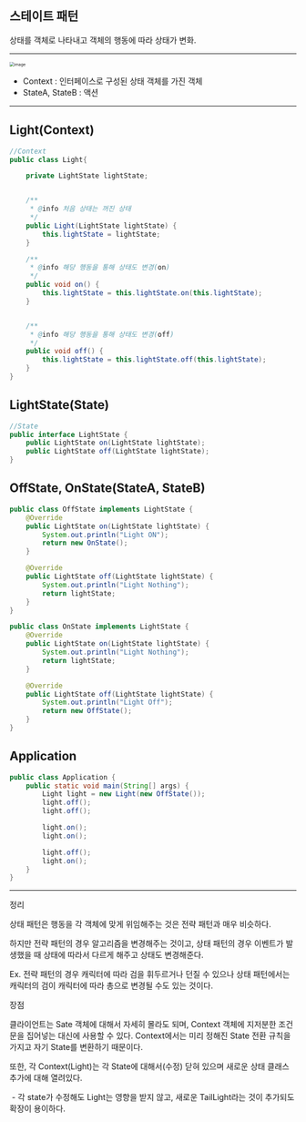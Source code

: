 ## 스테이트 패턴

상태를 객체로 나타내고 객체의 행동에 따라 상태가 변화.

---

<img src="https://user-images.githubusercontent.com/40616436/86128018-c1505580-bb1b-11ea-9c99-af8aba4092c7.png" alt="image" style="zoom:50%;" />

- Context : 인터페이스로 구성된 상태 객체를 가진 객체
- StateA, StateB : 액션

---

## Light(Context)

~~~java
//Context
public class Light{

    private LightState lightState;


    /**
     * @info 처음 상태는 꺼진 상태
     */
    public Light(LightState lightState) {
        this.lightState = lightState;
    }

    /**
     * @info 해당 행동을 통해 상태도 변경(on)
     */
    public void on() {
        this.lightState = this.lightState.on(this.lightState);
    }


    /**
     * @info 해당 행동을 통해 상태도 변경(off)
     */
    public void off() {
        this.lightState = this.lightState.off(this.lightState);
    }
}
~~~



## LightState(State)

~~~java
//State
public interface LightState {
    public LightState on(LightState lightState);
    public LightState off(LightState lightState);
}
~~~



## OffState, OnState(StateA, StateB)

~~~java
public class OffState implements LightState {
    @Override
    public LightState on(LightState lightState) {
        System.out.println("Light ON");
        return new OnState();
    }

    @Override
    public LightState off(LightState lightState) {
        System.out.println("Light Nothing");
        return lightState;
    }
}

public class OnState implements LightState {
    @Override
    public LightState on(LightState lightState) {
        System.out.println("Light Nothing");
        return lightState;
    }

    @Override
    public LightState off(LightState lightState) {
        System.out.println("Light Off");
        return new OffState();
    }
}
~~~



## Application

~~~java
public class Application {
    public static void main(String[] args) {
        Light light = new Light(new OffState());
        light.off();
        light.off();

        light.on();
        light.on();

        light.off();
        light.on();
    }
}
~~~

---

정리

상태 패턴은 행동을 각 객체에 맞게 위임해주는 것은 전략 패턴과 매우 비슷하다. 

하지만 전략 패턴의 경우 알고리즘을 변경해주는 것이고, 상태 패턴의 경우 이벤트가 발생했을 때 상태에 따라서 다르게 해주고 상태도 변경해준다.

Ex. 전략 패턴의 경우 캐릭터에 따라 검을 휘두르거나 던질 수 있으나 상태 패턴에서는 캐릭터의 검이 캐릭터에 따라 총으로 변경될 수도 있는 것이다.



장점 

클라이언트는 Sate 객체에 대해서 자세히 몰라도 되며, Context 객체에 지저분한 조건문을 집어넣는 대신에 사용할 수 있다. Context에서는 미리 정해진 State 전환 규칙을 가지고 자기 State를 변환하기 때문이다.

또한, 각 Context(Light)는 각 State에 대해서(수정) 닫혀 있으며 새로운 상태 클래스 추가에 대해 열려있다.

​	- 각 state가 수정해도 Light는 영향을 받지 않고, 새로운 TailLight라는 것이 추가되도 확장이 용이하다.

